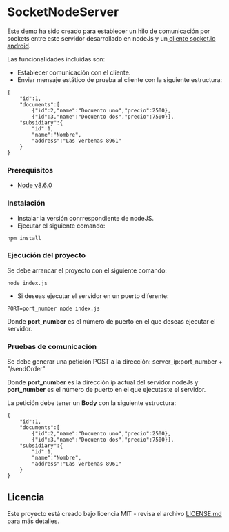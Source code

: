 # SocketNodeServer
Este demo ha sido creado para establecer un hilo de comunicación por sockets entre este servidor desarrollado en nodeJs y un[ cliente socket.io android](https://github.com/DavidGalvis/SocketAndroidClient).

Las funcionalidades incluidas son:

* Establecer comunicación con el cliente.
* Enviar mensaje estático de prueba al cliente con la siguiente estructura:

```
{
	"id":1,
	"documents":[
		{"id":2,"name":"Docuento​​ uno","precio":2500},
		{"id":3,"name":"Docuento​​ dos","precio":7500}],
	"subsidiary":{
		"id":1,
		"name":"Nombre",
		"address":"Las​​ verbenas​​ 8961"
	}
}
```
### Prerequisitos

* [Node v8.6.0](https://nodejs.org/en/blog/release/v8.6.0/)

### Instalación

* Instalar la versión conrrespondiente de nodeJS.
* Ejecutar el siguiente comando:

```
npm install
```

### Ejecución del proyecto

Se debe arrancar el proyecto con el siguiente comando:

```
node index.js
```
* Si deseas ejecutar el servidor en un puerto diferente:

```
PORT=port_number node index.js
```

Donde **port_number** es el número de puerto en el que deseas ejecutar el servidor.

### Pruebas de comunicación

Se debe generar una petición POST a la dirección: server_ip:port_number + "/sendOrder"

Donde **port_number** es la dirección ip actual del servidor nodeJs y **port_number** es el número de puerto en el que ejecutaste el servidor.

La petición debe tener un **Body** con la siguiente estructura:
```
{
	"id":1,
	"documents":[
		{"id":2,"name":"Docuento​​ uno","precio":2500},
		{"id":3,"name":"Docuento​​ dos","precio":7500}],
	"subsidiary":{
		"id":1,
		"name":"Nombre",
		"address":"Las​​ verbenas​​ 8961"
	}
}
```

## Licencia

Este proyecto está creado bajo licencia MIT - revisa el archivo [LICENSE.md](LICENSE.md) para más detalles.


